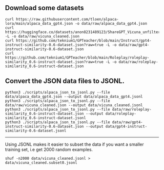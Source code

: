 
## Download some datasets
```shell
curl https://raw.githubusercontent.com/tloen/alpaca-lora/main/alpaca_data_gpt4.json -o data/raw/alpaca_data_gpt4.json
curl https://huggingface.co/datasets/anon8231489123/ShareGPT_Vicuna_unfiltered/resolve/main/ShareGPT_V3_unfiltered_cleaned_split.json -L -o data/raw/vicuna_cleaned.json
curl https://github.com/teknium1/GPTeacher/blob/main/Instruct/gpt4-instruct-similarity-0.6-dataset.json?raw=true -L -o data/raw/gpt4-instruct-similarity-0.6-dataset.json
curl https://github.com/teknium1/GPTeacher/blob/main/Roleplay/roleplay-similarity_0.6-instruct-dataset.json?raw=true -L -o data/raw/roleplay-similarity_0.6-instruct-dataset.json
```

## Convert the JSON data files to JSONL.

```shell
python3 ./scripts/alpaca_json_to_jsonl.py --file data/alpaca_data_gpt4.json --output data/alpaca_data_gpt4.jsonl
python3 ./scripts/alpaca_json_to_jsonl.py --file data/raw/vicuna_cleaned.json --output data/vicuna_cleaned.jsonl
python3 ./scripts/alpaca_json_to_jsonl.py --file data/raw/roleplay-similarity_0.6-instruct-dataset.json --output data/roleplay-similarity_0.6-instruct-dataset.jsonl
python3 ./scripts/alpaca_json_to_jsonl.py --file data/raw/gpt4-instruct-similarity-0.6-dataset.json --output data/gpt4-instruct-similarity-0.6-dataset.jsonl
```
---

Using JSONL makes it easier to subset the data if you want a smaller training set, i.e get 2000 random examples.

```shell
shuf -n2000 data/vicuna_cleaned.jsonl > data/vicuna_cleaned.subset0.jsonl
```
